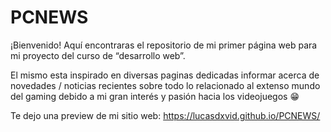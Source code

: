 # PCNEWS
¡Bienvenido! Aquí encontraras el repositorio de mi primer página web para mi proyecto del curso de “desarrollo web”.

El mismo esta inspirado en diversas paginas dedicadas informar acerca de novedades / noticias recientes sobre todo lo relacionado al extenso mundo del gaming debido a mi gran interés y pasión hacia los videojuegos :grin:

Te dejo una preview de mi sitio web: https://lucasdxvid.github.io/PCNEWS/ 
